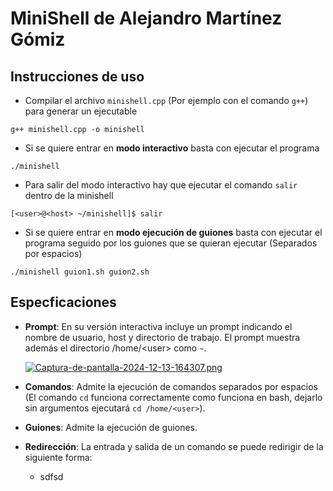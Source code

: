 # MiniShell de Alejandro Martínez Gómiz

## Instrucciones de uso
* Compilar el archivo `minishell.cpp` (Por ejemplo con el comando `g++`) para generar un ejecutable
```
g++ minishell.cpp -o minishell
```

* Si se quiere entrar en **modo interactivo** basta con ejecutar el programa
```
./minishell
```
* Para salir del modo interactivo hay que ejecutar el comando `salir` dentro de la minishell
```
[<user>@<host> ~/minishell]$ salir
```

* Si se quiere entrar en **modo ejecución de guiones** basta con ejecutar el programa seguido por los guiones que se quieran ejecutar (Separados por espacios)

```
./minishell guion1.sh guion2.sh
```

## Especficaciones
* **Prompt**: En su versión interactiva incluye un prompt indicando el nombre de usuario, host y directorio de trabajo. El prompt muestra además el directorio /home/\<user> como `~`.

  [![Captura-de-pantalla-2024-12-13-164307.png](https://i.postimg.cc/4x3K8hh7/Captura-de-pantalla-2024-12-13-164307.png)](https://postimg.cc/4mrNyyPs)

* **Comandos**: Admite la ejecución de comandos separados por espacios (El comando `cd` funciona correctamente como funciona en bash, dejarlo sin argumentos ejecutará `cd /home/<user>`).

* **Guiones**: Admite la ejecución de guiones.

* **Redirección**: La entrada y salida de un comando se puede redirigir de la siguiente forma:
    * sdfsd 

